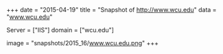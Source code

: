 
+++
date = "2015-04-19"
title = "Snapshot of http://www.wcu.edu"
data = "www.wcu.edu"

Server = ["IIS"]
domain = ["wcu.edu"]

  image = "snapshots/2015_16/www.wcu.edu.png"
+++
#
